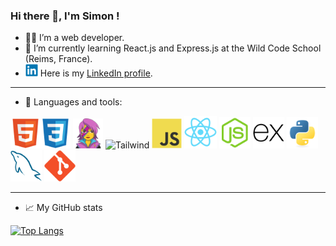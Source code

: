 ### Hi there 👋, I'm Simon !

- 👨‍💻 I’m a web developer.
- 🌱 I’m currently learning React.js and Express.js at the Wild Code School (Reims, France).
- <img src="https://github.com/devicons/devicon/blob/master/icons/linkedin/linkedin-original.svg" alt="LinkedIn" width="20" height="20"/>  Here is my [LinkedIn profile](https://www.linkedin.com/in/simon-duc-858481213/).

---

- 🧰 Languages and tools:

<img src="https://github.com/devicons/devicon/blob/master/icons/html5/html5-original.svg" alt="HTML" width="48" height="48"/><img src="https://github.com/devicons/devicon/blob/master/icons/css3/css3-original.svg" alt="CSS" width="48" height="48"/>
<img src="https://raw.githubusercontent.com/emotion-js/emotion/main/emotion.png" alt="Emotion CSS" width="48" height="48"/>
<img src="https://github.com/devicons/devicon/blob/master/icons/tailwind/tailwind-original.svg" alt="Tailwind" width="50" height="50"/>
<img src="https://github.com/devicons/devicon/blob/master/icons/javascript/javascript-original.svg" alt="JavaScript" width="48" height="48"/> 
<img src="https://github.com/devicons/devicon/blob/master/icons/react/react-original.svg" alt="React" width="52" height="52"/>
<img src="https://github.com/devicons/devicon/blob/master/icons/nodejs/nodejs-original.svg" alt="Node" width="50" height="50"/>
<img src="https://github.com/devicons/devicon/blob/master/icons/express/express-original.svg" alt="Express" width="50" height="50"/>
<img src="https://github.com/devicons/devicon/blob/master/icons/python/python-original.svg" alt="Python" width="50" height="50"/>
<img src="https://github.com/devicons/devicon/blob/master/icons/mysql/mysql-original.svg" alt="MySQL" width="50" height="50"/>
<img src="https://github.com/devicons/devicon/blob/master/icons/git/git-original.svg" alt="Git" width="50" height="50"/>

---

- &#x1f4c8; My GitHub stats

[![Top Langs](https://github-readme-stats.vercel.app/api/top-langs/?username=Simon-Duc&theme=gotham)](https://github.com/anuraghazra/github-readme-stats)
